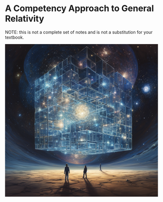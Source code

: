 # A Competency Approach to General Relativity

NOTE: this is not a 
complete set of notes and is not a substitution for your textbook.

<img src="general_rel_1.png" width="800">

